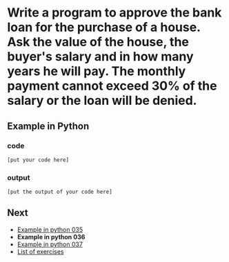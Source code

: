 # Write a program to approve the bank loan for the purchase of a house. Ask the value of the house, the buyer's salary and in how many years he will pay. The monthly payment cannot exceed 30% of the salary or the loan will be denied.

## Example in Python

### code

``` python
[put your code here]
```

### output

```
[put the output of your code here]
```

## Next

- [Example in python 035](../../035/python)
- **Example in python 036**
- [Example in python 037](../../037/python)
- [List of exercises](../..)
